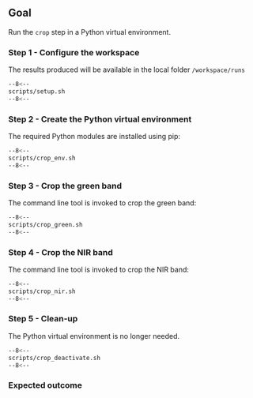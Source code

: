 ## Goal

Run the `crop` step in a Python virtual environment.

### Step 1 - Configure the workspace

The results produced will be available in the local folder `/workspace/runs`

```bash linenums="1" hl_lines="2-4" title="terminal"
--8<--
scripts/setup.sh
--8<--
```

### Step 2 - Create the Python virtual environment

The required Python modules are installed using pip:

```bash linenums="1" hl_lines="3" title="terminal"
--8<--
scripts/crop_env.sh
--8<--
```

### Step 3 - Crop the green band

The command line tool is invoked to crop the green band:

```bash linenums="1" hl_lines="8-11" title="terminal"
--8<--
scripts/crop_green.sh
--8<--
```

### Step 4 - Crop the NIR band

The command line tool is invoked to crop the NIR band:

```bash linenums="1" hl_lines="8-11" title="terminal"
--8<--
scripts/crop_nir.sh
--8<--
```

### Step 5 - Clean-up

The Python virtual environment is no longer needed.

```bash linenums="1" title="terminal"
--8<--
scripts/crop_deactivate.sh
--8<--
```

### Expected outcome

